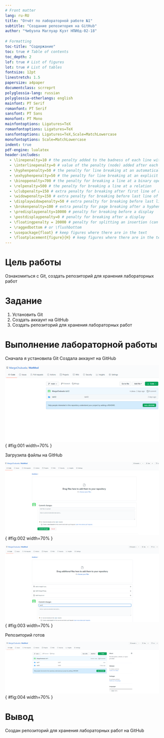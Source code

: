 ```yaml
---
# Front matter
lang: ru-RU
title: "Отчёт по лабораторной работе №1"
subtitle: "Создание репозитория на GitHub"
author: "Чибуэла Маглуар Куэт НПИбд-02-18"

# Formatting
toc-title: "Содержание"
toc: true # Table of contents
toc_depth: 2
lof: true # List of figures
lot: true # List of tables
fontsize: 12pt
linestretch: 1.5
papersize: a4paper
documentclass: scrreprt
polyglossia-lang: russian
polyglossia-otherlangs: english
mainfont: PT Serif
romanfont: PT Serif
sansfont: PT Sans
monofont: PT Mono
mainfontoptions: Ligatures=TeX
romanfontoptions: Ligatures=TeX
sansfontoptions: Ligatures=TeX,Scale=MatchLowercase
monofontoptions: Scale=MatchLowercase
indent: true
pdf-engine: lualatex
header-includes:
  - \linepenalty=10 # the penalty added to the badness of each line within a paragraph (no associated penalty node) Increasing the value makes tex try to have fewer lines in the paragraph.
  - \interlinepenalty=0 # value of the penalty (node) added after each line of a paragraph.
  - \hyphenpenalty=50 # the penalty for line breaking at an automatically inserted hyphen
  - \exhyphenpenalty=50 # the penalty for line breaking at an explicit hyphen
  - \binoppenalty=700 # the penalty for breaking a line at a binary operator
  - \relpenalty=500 # the penalty for breaking a line at a relation
  - \clubpenalty=150 # extra penalty for breaking after first line of a paragraph
  - \widowpenalty=150 # extra penalty for breaking before last line of a paragraph
  - \displaywidowpenalty=50 # extra penalty for breaking before last line before a display math
  - \brokenpenalty=100 # extra penalty for page breaking after a hyphenated line
  - \predisplaypenalty=10000 # penalty for breaking before a display
  - \postdisplaypenalty=0 # penalty for breaking after a display
  - \floatingpenalty = 20000 # penalty for splitting an insertion (can only be split footnote in standard LaTeX)
  - \raggedbottom # or \flushbottom
  - \usepackage{float} # keep figures where there are in the text
  - \floatplacement{figure}{H} # keep figures where there are in the text
---
```


# Цель работы

Ознакомиться с Git, создать репозиторий для хранения лабораторных работ

# Задание

1. Установить Git
2. Создать аккаунт на GitHub
3. Создать репозиторий для хранения лабораторных работ

# Выполнение лабораторной работы

Сначала я установила Git
Создала аккаунт на GitHub
 
![Аккаунт на GitHub](image/01.png){ #fig:001 width=70% }

Загрузила файлы на GitHub

![Загрузка на GitHub](image/02.png){ #fig:002 width=70% }

![Загрузка на GitHub](image/03.png){ #fig:003 width=70% }

Репозиторий готов

![Репозиторий](image/04.png){ #fig:004 width=70% }

# Вывод

Создан репозиторий для хранения лабораторных работ на GitHub
